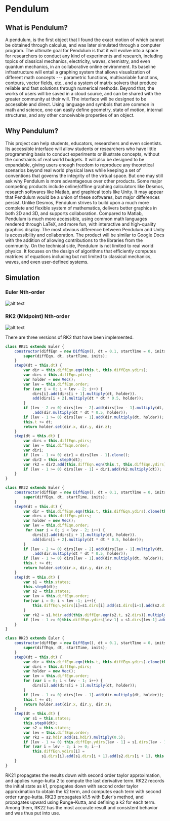 # Pendulum
## What is Pendulum?
A pendulum, is the first object that I found the exact motion of which cannot be obtained through calculus, and was later simulated through a computer program. The ultimate goal for Pendulum is that it will evolve into a space for researchers to conduct any kind of experiments and research, including topics of classical mechanics, electricity, waves, chemistry, and even quantum mechanics, in an collaborative online environment. Its baseline infrastructure will entail a graphing system that allows visualization of different math concepts --- parametric functions, multivariable functions, contours, vector fields, etc., and a system of matrix solvers that produce reliable and fast solutions through numerical methods. Beyond that, the works of users will be saved in a cloud source, and can be shared with the greater community at their will.  The interface will be designed to be accessible and direct. Using language and symbols that are common in math and science, one can easily define geometry, state of motion, internal structures, and any other conceivable properties of an object. 

## Why Pendulum?
This project can help students, educators, researchers and even scientists. Its accessible interface will allow students or researchers who have little programming basis to conduct experiments or illustrate concepts, without the constraints of real world budgets. It will also be designed to be expandable, giving users enough freedom to reproduce any theoretical scenarios beyond real world physical laws while keeping a set of conventions that governs the integrity of the virtual space. 
But one may still ask why Pendulum is more advantageous over other products. Some major competing products include online/offline graphing calculators like Desmos, research softwares like Matlab, and graphical tools like Unity. It may appear that Pendulum would be a union of these softwares, but major differences persist. Unlike Desmos, Pendulum strives to build upon a much more complete and flexible system of mathematics, delivers better graphics in both 2D and 3D, and supports collaboration. Compared to Matlab, Pendulum is much more accessible, using common math languages rendered through LaTeX, and more fun, with interactive and high-quality graphics display. The most obvious difference between Pendulum and Unity is accessibility and collaboration. The product will be similar to Google Docs with the addition of allowing contributions to the libraries from the community. On the technical side, Pendulum is not limited to real world physics. It focuses on the design of algorithms that efficiently computes matrices of equations including but not limited to classical mechanics, waves, and even user-defined systems. 

## Simulation
### Euler Nth-order
![alt text](https://github.com/WinchesterThurstonSchool/Pendulum/blob/master/assets/Euler(y'%3Dy%2Bx).png)
### RK2 (Midpoint) Nth-order
![alt text](https://github.com/WinchesterThurstonSchool/Pendulum/blob/master/assets/RK2(y''%3Dy'-y).png)

There are three versions of RK2 that have been implemented.

``` javascript
class RK21 extends Euler {
    constructor(diffEqn = new DiffEqn(), dt = 0.1, startTime = 0, inits = [new Vec()]) {
        super(diffEqn, dt, startTime, inits);
    }
    step0(dt = this.dt) {
        var dir = this.diffEqn.eqn(this.t, this.diffEqn.ydirs);
        var dirs = this.diffEqn.ydirs;
        var holder = new Vec();
        var lev = this.diffEqn.order;
        for (var i = 0; i < lev - 2; i++) {
            dirs[i].add(dirs[i + 1].multiply(dt, holder)).
            add(dirs[i + 2].multiply(dt * dt * 0.5, holder));
        }
        if (lev - 2 >= 0) dirs[lev - 2].add(dirs[lev - 1].multiply(dt, holder))
            .add(dir.multiply(dt * dt * 0.5, holder));
        if (lev - 1 >= 0) dirs[lev - 1].add(dir.multiply(dt, holder));
        this.t += dt;
        return holder.set(dir.x, dir.y, dir.z);
    }
    step(dt = this.dt) {
        var dirs = this.diffEqn.ydirs;
        var lev = this.diffEqn.order;
        var dir1;
        if (lev - 1 >= 0) dir1 = dirs[lev - 1].clone();
        var dir2 = this.step0(dt);
        var rk2 = dir2.add(this.diffEqn.eqn(this.t, this.diffEqn.ydirs)).multiply(0.5);
        if (lev - 1 >= 0) dirs[lev - 1] = dir1.add(rk2.multiply(dt));
    }
}

class RK22 extends Euler {
    constructor(diffEqn = new DiffEqn(), dt = 0.1, startTime = 0, inits = [new Vec()]) {
        super(diffEqn, dt, startTime, inits);
    }
    step0(dt = this.dt) {
        var dir = this.diffEqn.eqn(this.t, this.diffEqn.ydirs).clone(this.holder);
        var dirs = this.diffEqn.ydirs;
        var holder = new Vec();
        var lev = this.diffEqn.order;
         for (var i = 0; i < lev - 2; i++) {
            dirs[i].add(dirs[i + 1].multiply(dt, holder)).
            add(dirs[i + 2].multiply(dt * dt * 0.5, holder));
        }
        if (lev - 2 >= 0) dirs[lev - 2].add(dirs[lev - 1].multiply(dt, holder))
            .add(dir.multiply(dt * dt * 0.5, holder));
        if (lev - 1 >= 0) dirs[lev - 1].add(dir.multiply(dt, holder));
        this.t += dt;
        return holder.set(dir.x, dir.y, dir.z);
    }
    step(dt = this.dt) {
        var s1 = this.states;
        this.step0(dt);
        var s2 = this.states;
        var lev = this.diffEqn.order;
        for(var i = 0; i < lev -1; i++){
            this.diffEqn.ydirs[i]=s1.dirs[i].add(s1.dirs[i+1].add(s2.dirs[i+1],this.holder).multiply(0.5*dt));
        }
        var rk2 = s1.hdir.add(this.diffEqn.eqn(s2.t, s2.dirs)).multiply(0.5);
        if (lev - 1 >= 0)this.diffEqn.ydirs[lev-1] = s1.dirs[lev-1].add(rk2.multiply(dt));
    }
}

class RK23 extends Euler {
    constructor(diffEqn = new DiffEqn(), dt = 0.1, startTime = 0, inits = [new Vec()]) {
        super(diffEqn, dt, startTime, inits);
    }
    step0(dt = this.dt) {
        var dir = this.diffEqn.eqn(this.t, this.diffEqn.ydirs).clone(this.holder);
        var dirs = this.diffEqn.ydirs;
        var holder = new Vec();
        var lev = this.diffEqn.order;
        for (var i = 0; i < lev - 1; i++) {
            dirs[i].add(dirs[i + 1].multiply(dt, holder));
        }
        if (lev - 1 >= 0) dirs[lev - 1].add(dir.multiply(dt, holder));
        this.t += dt;
        return holder.set(dir.x, dir.y, dir.z);
    }
    step(dt = this.dt) {
        var s1 = this.states;
        this.step0(dt);
        var s2 = this.states;
        var lev = this.diffEqn.order;
        var rk2 = s2.hdir.add(s1.hdir).multiply(0.5);
        if (lev - 1 >= 0) this.diffEqn.ydirs[lev - 1] = s1.dirs[lev - 1].add(rk2.multiply(dt), s2.dirs[lev-1]);
        for (var i = lev - 2; i >= 0; i--) 
            this.diffEqn.ydirs[i] = 
                s1.dirs[i].add(s1.dirs[i + 1].add(s2.dirs[i + 1], this.holder).multiply(0.5 * dt), s2.dirs[i]);      
    }
}
```

RK21 propagates the results down with second order taylor approximation, and applies runge-kutta 2 to compute the last derivative term. RK22 records the initial state as k1, propagates down with second order taylor approximation to obtain the k2 term, and computes each term with second order runge-kutta. RK23 propagates k1.5 with Euler's method, and propagates upward using Runge-Kutta, and defining a k2 for each term. Among them, RK22 has the most accurate result and consistent behavior and was thus put into use.